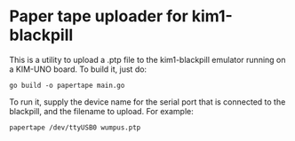 # Paper tape uploader for kim1-blackpill
This is a utility to upload a .ptp file to the kim1-blackpill
emulator running on a KIM-UNO board. To build it, just do:
```
go build -o papertape main.go
```
To run it, supply the device name for the serial port that is
connected to the blackpill, and the filename to upload. For
example:
```
papertape /dev/ttyUSB0 wumpus.ptp
```
